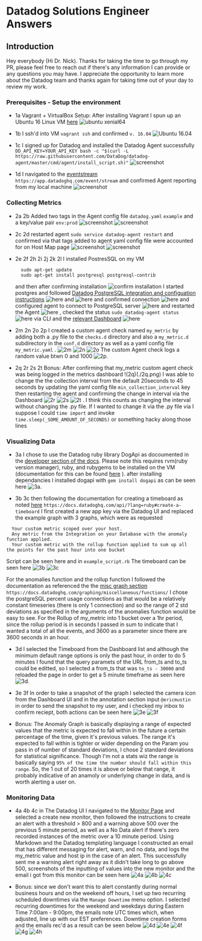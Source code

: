<!-- Your answers to the questions go here. -->

# Datadog Solutions Engineer Answers

## Introduction

Hey everybody (Hi Dr. Nick). Thanks for taking the time to go through my PR, please feel free to reach out if there's any information I can provide or any questions you may have.  I appreciate the opportunity to learn more about the Datadog team and thanks again for taking time out of your day to review my work.


### Prerequisites - Setup the environment

- 1a Vagrant + VirtualBox Setup: After installing Vagrant I spun up an Ubuntu 16 Linux VM [here](https://app.vagrantup.com/ubuntu/boxes/xenial64)  ![ubuntu xenial64](./1a_update.png)

- 1b I ssh'd into VM `vagrant ssh` and confirmed `v. 16.04` ![Ubuntu 16.04](./1b.png)

- 1c I signed up for Datadog and installed the Datadog Agent  successfully  ` DD_API_KEY=YOUR_API_KEY bash -c "$(curl -L https://raw.githubusercontent.com/DataDog/datadog-agent/master/cmd/agent/install_script.sh)"` ![screenshot](./1c.png)

- 1d I navigated to the [eventstream](https://app.datadoghq.com/event/stream) `https://app.datadoghq.com/event/stream` and confirmed Agent reporting from my local machine ![screenshot](./1d.png)


### Collecting Metrics

- 2a 2b Added two tags in the Agent config file `datadog.yaml` `example` and a key/value pair `env:prod` ![screenshot](./2a.png) ![screenshot](./2b.png)

- 2c 2d restarted agent `sudo service datadog-agent restart` and confirmed via that tags added to agent yaml config file were accounted for on Host Map page ![screenshot](./2c.png) ![screenshot](./2d.png)

- 2e 2f 2h 2i 2j 2k 2l I installed PostresSQL on my VM
  ```
    sudo apt-get update
    sudo apt-get install postgresql postgresql-contrib
  ```
  and then after confirming installation ![confirm installation](./2e.png) I started postgres and followed [Datadog PostgreSQL integration and configuation instructions](https://app.datadoghq.com/account/settings#integrations/postgres) ![here](./2f.png) and ![here](./2g.png) and confirmed connection ![here](./2h.png) and configured agent to connect to PostgreSQL server ![here](./2i.png) and restarted the Agent ![here](./2j.png) , checked the status `sudo datadog-agent status` ![here](./2k.png) via CLI and the [relevant Dashboard](https://app.datadoghq.com/dash/integration/17/postgres---metrics) ![here](./2l.png)

- 2m 2n 2o 2p I created a custom agent check named `my_metric` by adding both a .py file to the `checks.d` directory and also a `my_metric.d` subdirectory in the `conf.d` directory as well as a yaml config file `my_metric.yaml` . ![2m](./2m.png) ![2n](./2n.png) ![2o](./2o.png) The custom Agent check logs a random value btwn 0 and 1000 ![2p](./2p.png).

- 2q 2r 2s 2t Bonus: After confirming that my_metric custom agent check was being logged in the metrics dashboard !(2q)(./2q.png) I was able to change the the collection interval from the default 20seconds to 45 seconds by updating the yaml config file `min_collection_interval` key then restarting the agent and confirming the change in interval via the Dashboard ![2r](./2r.png) ![2s](./2s.png) ![2t](./2t.png) . I think this counts as changing the interval without changing the .py file. If I wanted to change it via the .py file via I suppose I could `time import` and invoke `time.sleep(_SOME_AMOUNT_OF_SECONDS)` or something hacky along those lines


### Visualizing Data

- 3a I chose to use the Datadog ruby library DogApi as docoumented in the [developer section of the docs](https://docs.datadoghq.com/developers/libraries/). Please note this requires rvm(ruby version manager), ruby, and rubygems to be installed on the VM (documentation for this can be found [here](https://gorails.com/setup/ubuntu/16.04) ). after installing dependancies I installed dogapi with `gem install dogapi` as can be seen  here ![3a](./3a.png).

- 3b 3c then following the documentation for creating a timeboard as noted [here](https://docs.datadoghq.com/api/?lang=ruby#create-a-timeboard) `https://docs.datadoghq.com/api/?lang=ruby#create-a-timeboard` I first created a new app key via the Datadog UI and replaced the example graph with 3 graphs, which were as requested

```
  Your custom metric scoped over your host.
  Any metric from the Integration on your Database with the anomaly function applied.
  Your custom metric with the rollup function applied to sum up all the points for the past hour into one bucket
```

Script can be seen here and in `example_script.rb` The timeboard can be seen here
![3b](./3b.png)
![3c](./3c.png)

For the anomalies function and the rollup function I followed the documentation as referenced the the [misc graph section](https://docs.datadoghq.com/graphing/miscellaneous/functions/) `https://docs.datadoghq.com/graphing/miscellaneous/functions/` I chose the postgreSQL percent usage connections as that would be a relatively constant timeseries (there is only 1 connection) and so the range of 2 std deviations as specified in the arguments of the anomalies function would be easy to see.  For the Rollup of my_metric into 1 bucket over a 1hr period, since the rollup period is in seconds I passed in sum to indicate that I wanted a total of all the events, and 3600 as a parameter since there are 3600 seconds in an hour.

- 3d I selected the Timeboard from the Dashboard list and although the minimum default range options is only the past hour, in order to do 5 minutes I found that the query paramets of the URL from_ts and to_ts could be editted, so I selected a from_ts that was `to_ts - 30000` and reloaded the page in order to get a 5 minute timeframe as seen here ![3d](./3d.png).

- 3e 3f In order to take a snapshot of the graph I selected the camera icon from the Dashboard UI and in the annotation section input `@ericmustin` in order to send the snapshot to my user, and i checked my inbox to confirm reciept, both actions can be seen here
![3e](./3e.png)
![3f](./3f.png)

- Bonus: The Anomaly Graph is basically displaying a range of expected values that the metric is expected to fall within in the future a certain percentage of the time, given it's previous values.  The range it's expected to fall within is tighter or wider depending on the Param you pass in of number of standard deviations, I chose 2 standard deviations for statistical significance. Though I'm not a stats wiz the range is basically saying `95% of the time the number should fall within this range`. So, the 1 out of 20 times it is above or below that range, it probably indicative of an anamoly or underlying change in data, and is worth alerting a user on.

### Monitoring Data

- 4a 4b 4c in The Datadog UI I navigated to the [Monitor Page](https://app.datadoghq.com/monitors#/create) and selected a create new monitor, then followed the instructions to create an alert with a threshold > 800 and a warning above 500 over the previous 5 minute period, as well as a No Data alert if there's zero recorded instances of the metric over a 10 minute period.  Using Markdown and the Datadog templating language I constructed an email that has different messaging for alert, warn, and no data, and logs the my_metric value and host ip in the case of an alert.  This successfully sent me a warning alert right away as it didn't take long to go above 500, screenshots of the inputting of values into the new monitor and the email i got from this monitor can be seen here
![4a](./4a.png)
![4b](./4b.png)
![4c](./4c.png)

- Bonus: since we don't want this to alert constantly during normal business hours and on the weekend off hours, I set up two recurring scheduled downtimes via the `Manage Downtime` menu option. I selected recurring downtimes for the weekend and weekdays during Eastern Time 7:00am - 9:00pm, the emails note UTC times which, when adjusted, line up with our EST preferences.  Downtime creation forms and the emails rec'd as a result can be seen below
![4d](./4d.png)
![4e](./4e.png)
![4f](./4f.png)
![4g](./4g.png)
![4h](./4h.png)

